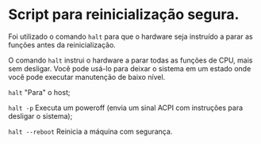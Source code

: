 <h1> Script para reinicialização segura.</h1>


Foi utilizado o comando `halt` para que o hardware seja instruído a parar as funções antes da reinicialização.


O comando `halt` instrui o hardware a parar todas as funções de CPU, mais sem desligar. Você pode usá-lo para deixar o sistema em um estado onde você pode executar manutenção de baixo nível.  

 `halt`                 "Para" o host;

 `halt -p`              Executa um poweroff (envia um sinal ACPI com instruções para desligar o sistema);

 `halt --reboot`   Reinicia a máquina com segurança.
